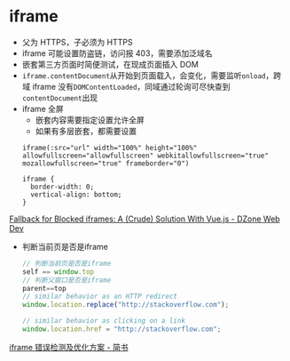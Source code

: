 # iframe

- 父为 HTTPS，子必须为 HTTPS
- iframe 可能设置防盗链，访问报 403，需要添加泛域名
- 嵌套第三方页面时简便测试，在现成页面插入 DOM
- `iframe.contentDocument`从开始到页面载入，会变化，需要监听`onload`，跨域 iframe 没有`DOMContentLoaded`，同域通过轮询可尽快查到`contentDocument`出现
- iframe 全屏
  - 嵌套内容需要指定设置允许全屏
  - 如果有多层嵌套，都需要设置
  ```
  iframe(:src="url" width="100%" height="100%" allowfullscreen="allowfullscreen" webkitallowfullscreen="true" mozallowfullscreen="true" frameborder="0")

  iframe {
    border-width: 0;
    vertical-align: bottom;
  }
  ```

[Fallback for Blocked iframes: A (Crude) Solution With Vue.js - DZone Web Dev](https://dzone.com/articles/fallback-for-blocked-iframes-a-crude-solution-with)

- 判断当前页是否是iframe
    ```js
    // 判断当前页是否是iframe
    self == window.top
    // 判断父窗口是否是iframe
    parent==top
    // similar behavior as an HTTP redirect
    window.location.replace("http://stackoverflow.com");

    // similar behavior as clicking on a link
    window.location.href = "http://stackoverflow.com";
    ```

[iframe 错误检测及优化方案 - 简书](https://www.jianshu.com/p/b09333442ded)

